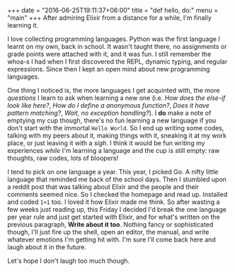 +++
date = "2016-06-25T19:11:37+06:00"
title = "def hello, do:"
menu = "main"
+++
After admiring Elixir from a distance for a while, I'm finally learning it.

I love collecting programming languages. Python was the first language I learnt on my own, back in school. It wasn't taught there, no assignments or grade points were attached with it, and it was fun. I still remember the whoa-s I had when I first discovered the REPL, dynamic typing, and regular expressions. Since then I kept an open mind about new programming languages.

One thing I noticed is, the more languages I get acquinted with, the more *questions* I learn to ask when learning a new one (i.e. *How does the else-if look like here?*, *How do I define a anonymous function?*, *Does it have pattern matching?*, *Wait, no exception handling?*). I **do** make a note of emptying my cup though, there's no fun learning a new language if you don't start with the immortal `Hello World`. So I end up writing some codes, talking with my peers about it, making things with it, sneaking it at my work place, or just leaving it with a *sigh*. I think it would be fun writing my experiences *while* I'm learning a language and the cup is still empty: raw thoughts, raw codes, lots of bloopers!

I tend to pick on one language a year. This year, I picked Go. A nifty little language that reminded me back of the school days. Then I stumbled upon a reddit post that was talking about Elixir and the people and their comments seemed nice. So I checked the homepage and read up. Installed and coded `1+1` too. I loved it how Elixir made me think. So after wasting a few weeks just reading up, this Friday I decided I'd break the one language per year rule and just get started with Elixir, and for what's written on the previous paragraph, **Write about it too**. Nothing fancy or sophisticated though, I'll just fire up the shell, open an editor, the manual, and write whatever emotions I'm getting hit with. I'm sure I'll come back here and laugh about it in the future.

Let's hope I don't laugh too much though.